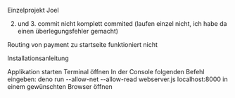 Einzelprojekt Joel

2. und 3. commit nicht komplett commited (laufen einzel nicht, ich habe da einen überlegungsfehler gemacht)

Routing von payment zu startseite funktioniert nicht

Installationsanleitung

Applikation starten
Terminal öffnen
In der Console folgenden Befehl eingeben:
deno run --allow-net --allow-read webserver.js
localhost:8000 in einem gewünschten Browser öffnen